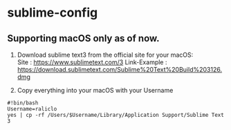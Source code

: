 # sublime-config

## Supporting macOS only as of now.

1. Download sublime text3 from the official site for your macOS:  
Site : https://www.sublimetext.com/3
Link-Example : https://download.sublimetext.com/Sublime%20Text%20Build%203126.dmg

2. Copy everything into your macOS with your Username

```
#!bin/bash
Username=raliclo
yes | cp -rf /Users/$Username/Library/Application Support/Sublime Text 3
```

